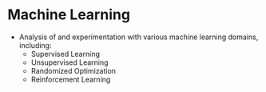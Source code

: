 # Machine Learning
- Analysis of and experimentation with various machine learning domains, including:
	- Supervised Learning
	- Unsupervised Learning
	- Randomized Optimization
	- Reinforcement Learning
